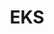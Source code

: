 ---
title: "EKS"
layout: index.njk
category: TechSavvy
parent: /TechSavvy/AWS/ESK
parentTitle: ESK
---